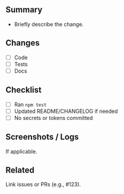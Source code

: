 ## Summary
- Briefly describe the change.

## Changes
- [ ] Code
- [ ] Tests
- [ ] Docs

## Checklist
- [ ] Ran `npm test`
- [ ] Updated README/CHANGELOG if needed
- [ ] No secrets or tokens committed

## Screenshots / Logs
If applicable.

## Related
Link issues or PRs (e.g., #123).
